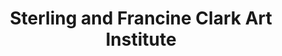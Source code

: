 ---
layout: repo
title: "Sterling and Francine Clark Art Institute"
id: 18291
permalink: repos/18291/
---